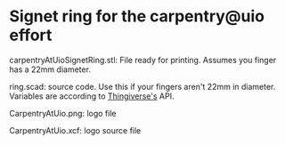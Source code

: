 # Signet ring for the carpentry@uio effort

carpentryAtUioSignetRing.stl: File ready for printing. Assumes you finger has a 22mm diameter.

ring.scad: source code. Use this if your fingers aren't 22mm in diameter. Variables are according to [Thingiverse's](http://thingiverse.com) API. 

CarpentryAtUio.png: logo file

CarpentryAtUio.xcf: logo source file
